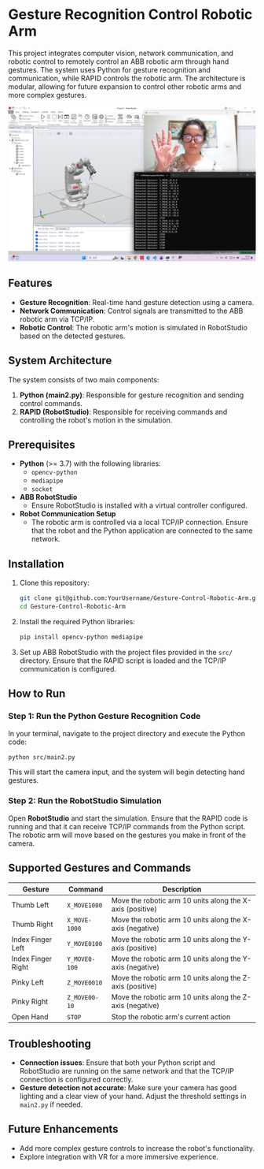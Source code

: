 # Gesture Recognition Control Robotic Arm

This project integrates computer vision, network communication, and robotic control to remotely control an ABB robotic arm through hand gestures. The system uses Python for gesture recognition and communication, while RAPID controls the robotic arm. The architecture is modular, allowing for future expansion to control other robotic arms and more complex gestures.

![Result](images/result.jpg)

## Features
- **Gesture Recognition**: Real-time hand gesture detection using a camera.
- **Network Communication**: Control signals are transmitted to the ABB robotic arm via TCP/IP.
- **Robotic Control**: The robotic arm's motion is simulated in RobotStudio based on the detected gestures.

## System Architecture
The system consists of two main components:
1. **Python (main2.py)**: Responsible for gesture recognition and sending control commands.
2. **RAPID (RobotStudio)**: Responsible for receiving commands and controlling the robot's motion in the simulation.

## Prerequisites
- **Python** (>= 3.7) with the following libraries:
  - `opencv-python`
  - `mediapipe`
  - `socket`
- **ABB RobotStudio**
  - Ensure RobotStudio is installed with a virtual controller configured.
- **Robot Communication Setup**
  - The robotic arm is controlled via a local TCP/IP connection. Ensure that the robot and the Python application are connected to the same network.

## Installation

1. Clone this repository:
   ```bash
   git clone git@github.com:YourUsername/Gesture-Control-Robotic-Arm.git
   cd Gesture-Control-Robotic-Arm
   ```

2. Install the required Python libraries:
   ```bash
   pip install opencv-python mediapipe
   ```

3. Set up ABB RobotStudio with the project files provided in the `src/` directory. Ensure that the RAPID script is loaded and the TCP/IP communication is configured.

## How to Run

### Step 1: Run the Python Gesture Recognition Code

In your terminal, navigate to the project directory and execute the Python code:

```bash
python src/main2.py
```

This will start the camera input, and the system will begin detecting hand gestures.

### Step 2: Run the RobotStudio Simulation

Open **RobotStudio** and start the simulation. Ensure that the RAPID code is running and that it can receive TCP/IP commands from the Python script. The robotic arm will move based on the gestures you make in front of the camera.

## Supported Gestures and Commands

| Gesture        | Command           | Description                                 |
| -------------- | ----------------- | ------------------------------------------- |
| Thumb Left     | `X_MOVE1000`       | Move the robotic arm 10 units along the X-axis (positive) |
| Thumb Right    | `X_MOVE-1000`      | Move the robotic arm 10 units along the X-axis (negative) |
| Index Finger Left | `Y_MOVE0100`    | Move the robotic arm 10 units along the Y-axis (positive) |
| Index Finger Right | `Y_MOVE0-100`  | Move the robotic arm 10 units along the Y-axis (negative) |
| Pinky Left     | `Z_MOVE0010`       | Move the robotic arm 10 units along the Z-axis (positive) |
| Pinky Right    | `Z_MOVE00-10`      | Move the robotic arm 10 units along the Z-axis (negative) |
| Open Hand      | `STOP`             | Stop the robotic arm's current action       |

## Troubleshooting

- **Connection issues**: Ensure that both your Python script and RobotStudio are running on the same network and that the TCP/IP connection is configured correctly.
- **Gesture detection not accurate**: Make sure your camera has good lighting and a clear view of your hand. Adjust the threshold settings in `main2.py` if needed.

## Future Enhancements

- Add more complex gesture controls to increase the robot's functionality.
- Explore integration with VR for a more immersive experience.
